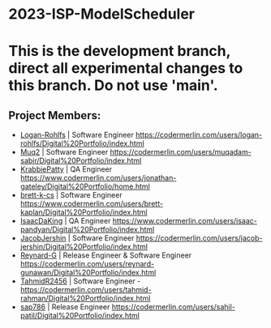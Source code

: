 # 2023-ISP-ModelScheduler
# This is the development branch, direct all experimental changes to this branch. Do not use 'main'.

## Project Members:
* [Logan-Rohlfs](https://github.com/Logan-Rohlfs) | Software Engineer
https://codermerlin.com/users/logan-rohlfs/Digital%20Portfolio/index.html
* [Muq2](https://github.com/Muq2) | Software Engineer
https://codermerlin.com/users/muqadam-sabir/Digital%20Portfolio/index.html
* [KrabbiePatty](https://github.com/KrabbiePatty) | QA Engineer
https://www.codermerlin.com/users/jonathan-gateley/Digital%20Portfolio/home.html
* [brett-k-cs](https://github.com/brett-k-cs) | Software Engineer
https://www.codermerlin.com/users/brett-kaplan/Digital%20Portfolio/index.html
* [IsaacDaKing](https://github.com/IsaacDaKing) | QA Engineer
https://www.codermerlin.com/users/isaac-pandyan/Digital%20Portfolio/index.html
* [JacobJershin](https://github.com/JacobJershin) | Software Engineer
https://codermerlin.com/users/jacob-jershin/Digital%20Portfolio/index.html
* [Reynard-G](https://github.com/Reynard-G) | Release Engineer & Software Engineer
https://codermerlin.com/users/reynard-gunawan/Digital%20Portfolio/index.html
* [TahmidR2456](https://github.com/TahmidR2456) | Software Engineer -
https://codermerlin.com/users/tahmid-rahman/Digital%20Portfolio/index.html
* [sap786](https://github.com/sap786) | Release Engineer
https://codermerlin.com/users/sahil-patil/Digital%20Portfolio/index.html
